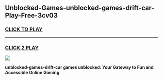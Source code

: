 
## Unblocked-Games-unblocked-games-drift-car-Play-Free-3cv03
<h3>
<a href="https://premium76.site?title=unblocked-games-drift-car&ref=15A">CLICK TO PLAY</a></h3>
<hr>

<h3>
<a href="https://premium76.site?title=unblocked-games-drift-car&ref=15A">CLICK 2 PLAY</a>
  
</h3>

<a href="https://premium76.site?title=unblocked-games-drift-car&ref=15A"><img src="https://clearcache.store/games.png"></a>


**unblocked-games-drift-car games unblocked: Your Gateway to Fun and Accessible Online Gaming**
